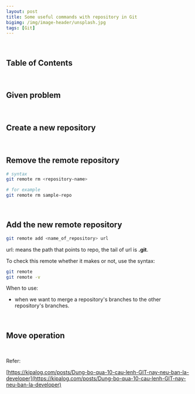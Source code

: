 ```yaml
---
layout: post
title: Some useful commands with repository in Git
bigimg: /img/image-header/unsplash.jpg
tags: [Git]
---
```




<br>

## Table of Contents





<br>

## Given problem





<br>

## Create a new repository






<br>

## Remove the remote repository

```bash
# syntax
git remote rm <repository-name>

# for example
git remote rm sample-repo
```

<br>

## Add the new remote repository

```bash
git remote add <name_of_repository> url
```

url: means the path that points to repo, the tail of url is **.git**.

To check this remote whether it makes or not, use the syntax:

```bash
git remote
git remote -v
```

When to use:
- when we want to merge a repository's branches to the other repository's branches.



<br>

## Move operation





<br>

Refer:

[https://kipalog.com/posts/Dung-bo-qua-10-cau-lenh-GIT-nay-neu-ban-la-developer](https://kipalog.com/posts/Dung-bo-qua-10-cau-lenh-GIT-nay-neu-ban-la-developer)

[]()

[]()
